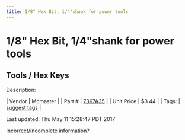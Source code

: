 ```yaml
---
title: 1/8" Hex Bit, 1/4"shank for power tools
---
```


# 1/8" Hex Bit, 1/4"shank for power tools
## Tools / Hex Keys
Description: 	 

| Vendor | Mcmaster | 
| Part # | [7397A35](https://www.mcmaster.com/#7397A35) | 
| Unit Price | $3.44 | 
| Tags: | [suggest tags](https://docs.google.com/forms/d/e/1FAIpQLSeWyY8v3RgOty-MyWmh9U0iivNYN_molChYyS-0U-o-kOAv_g/viewform) | 

Last updated: Thu May 11 15:28:47 PDT 2017

 [Incorrect/Incomplete information?](https://docs.google.com/forms/d/e/1FAIpQLSeWyY8v3RgOty-MyWmh9U0iivNYN_molChYyS-0U-o-kOAv_g/viewform)